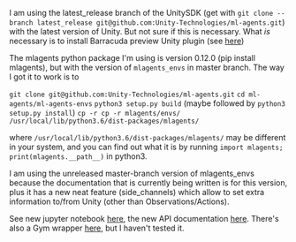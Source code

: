 
I am using the latest_release branch of the UnitySDK (get with `git clone --branch latest_release git@github.com:Unity-Technologies/ml-agents.git`) with the latest version of Unity. But not sure if this is necessary.
What *is* necessary is to install Barracuda preview Unity plugin (see [here](https://github.com/Unity-Technologies/ml-agents/issues/3027))

The mlagents python package I'm using is version 0.12.0 (pip install mlagents), but with the version of `mlagents_envs` in master branch. The way I got it to work is to

`git clone git@github.com:Unity-Technologies/ml-agents.git`
`cd ml-agents/ml-agents-envs`
`python3 setup.py build` (maybe followed by `python3 setup.py install`)
`cp -r cp -r mlagents/envs/ /usr/local/lib/python3.6/dist-packages/mlagents/`

where `/usr/local/lib/python3.6/dist-packages/mlagents/` may be different in your system, and you can find out what it is by running `import mlagents; print(mlagents.__path__)` in python3.

I am using the unreleased master-branch version of mlagents_envs because the documentation that is currently being written is for this version, plus it has a new neat feature (side_channels) which allow to set extra information to/from Unity (other than Observations/Actions).

See new jupyter notebook [here](https://github.com/Unity-Technologies/ml-agents/blob/master/notebooks/getting-started.ipynb), the new API documentation [here](https://github.com/Unity-Technologies/ml-agents/blob/master/docs/Python-API.md). There's also a Gym wrapper [here](https://github.com/Unity-Technologies/ml-agents/blob/master/gym-unity/README.md), but I haven't tested it.
